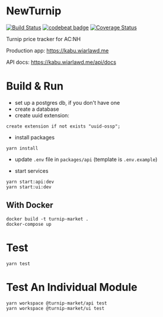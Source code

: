 # NewTurnip

[![Build Status](https://travis-ci.com/Jarvie8176/NewTurnip.svg?branch=master)](https://travis-ci.com/Jarvie8176/NewTurnip)
[![codebeat badge](https://codebeat.co/badges/6bdf60c7-abd1-467e-8b89-ab610724a395)](https://codebeat.co/projects/github-com-jarvie8176-newturnip-master)
[![Coverage Status](https://coveralls.io/repos/github/Jarvie8176/NewTurnip/badge.svg)](https://coveralls.io/github/Jarvie8176/NewTurnip)

Turnip price tracker for AC:NH

Production app: https://kabu.wiarlawd.me

API docs: https://kabu.wiarlawd.me/api/docs

# Build & Run

* set up a postgres db, if you don't have one
* create a database
* create uuid extension:

```postgresql
create extension if not exists "uuid-ossp";
```

* install packages

```shell script 
yarn install
```

* update `.env` file in `packages/api` (template is `.env.example`)

* start services
```shell script
yarn start:api:dev
yarn start:ui:dev
```


## With Docker
```shell script
docker build -t turnip-market .
docker-compose up
```

# Test

```shell script
yarn test
```

# Test An Individual Module
```shell script
yarn workspace @turnip-market/api test
yarn workspace @turnip-market/ui test
```

